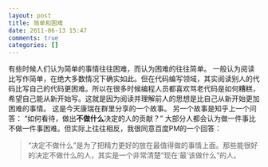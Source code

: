 ```yaml
---
layout: post
title: 简单和困难
date: 2011-06-13 15:47
comments: true
categories: []
---
```

有些时候人们认为简单的事情往往困难，而认为困难的往往简单。
一般认为阅读比写作简单，在绝大多数情况下确实如此。但在代码编写领域，其实阅读别人的代码比写自己的代码更困难。所以在很多时候编程人员都喜欢骂老代码是如何糟糕，希望自己能从新开始写。这就是因为阅读并理解前人的思想是比自己从新开始更加困难的事情。
这是今天康瑞在群里分享的一个故事。
另一个故事是知乎上一个问答：
“如何看待，做出<strong>不做什么</strong>决定的人的贡献？”
大部分人都会认为做一件事比不做一件事困难。但实际上往往相反，我很同意百度PM的一个回答：
<blockquote>“决定不做什么”是为了把精力更好的放在最值得做的事情上面。那些能很好的决定不做什么的人，其实是一个非常清楚“现在‘最’该做什么”的人。</blockquote>
